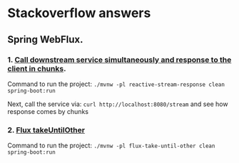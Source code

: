 # Stackoverflow answers

## Spring WebFlux.
### 1. [Call downstream service simultaneously and response to the client in chunks](https://stackoverflow.com/questions/59722242/how-to-return-response-immediate-to-client-in-spring-flux-by-controlling-the-no/59723426#59723426).
Command to run the project: `./mvnw -pl reactive-stream-response clean spring-boot:run`

Next, call the service via: `curl http://localhost:8080/stream` and see how response comes by chunks

### 2. [Flux takeUntilOther](https://stackoverflow.com/questions/60341194/webflux-how-to-work-takeuntilother-method/60344215?noredirect=1#comment106759902_60344215)
Command to run the project: `./mvnw -pl flux-take-until-other clean spring-boot:run`